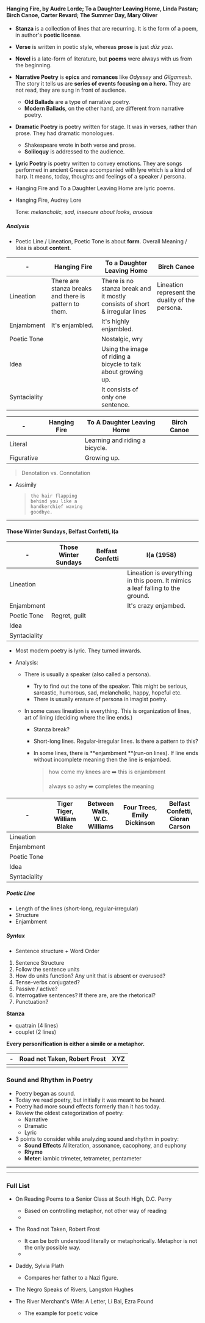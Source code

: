 #### Hanging Fire, by Audre Lorde; To a Daughter Leaving Home, Linda Pastan; Birch Canoe, Carter Revard; The Summer Day, Mary Oliver

- **Stanza** is a collection of lines that are recurring. It is the form of a poem, in author's **poetic license**.
- **Verse** is written in poetic style, whereas **prose** is just _düz yazı_.
- **Novel** is a late-form of literature, but **poems** were always with us from the beginning.
- **Narrative Poetry** is **epics** and **romances** like _Odyssey_ and _Gilgamesh_. The story it tells us are **series of events focusing on a hero.** They are not read, they are sung in front of audience.
  - **Old Ballads** are a type of narrative poetry.
  - **Modern Ballads**, on the other hand, are different from narrative poetry.
- **Dramatic Poetry** is poetry written for stage. It was in verses, rather than prose. They had dramatic monologues.
  - Shakespeare wrote in both verse and prose.
  - **Soliloquy** is addressed to the audience.

- **Lyric Poetry** is poetry written to convey emotions. They are songs performed in ancient Greece accompanied with lyre which is a kind of harp. It means, today, thoughts and feelings of a speaker / persona.

- Hanging Fire and To a Daughter Leaving Home are lyric poems.

- Hanging Fire, Audrey Lore

  Tone: *melancholic, sad, insecure about looks, anxious*

##### Analysis

- Poetic Line / Lineation, Poetic Tone is about **form**. Overall Meaning / Idea is about **content**.

| -            | Hanging Fire                                          | To a Daughter Leaving Home                                   | Birch Canoe                                     |
| ------------ | ----------------------------------------------------- | ------------------------------------------------------------ | ----------------------------------------------- |
| Lineation    | There are stanza breaks and there is pattern to them. | There is no stanza break and it mostly consists of short & irregular lines | Lineation represent the duality of the persona. |
| Enjambment   | It's enjambled.                                       | It's highly enjambled.                                       |                                                 |
| Poetic Tone  |                                                       | Nostalgic, wry                                               |                                                 |
| Idea         |                                                       | Using the image of riding a bicycle to talk about growing up. |                                                 |
| Syntaciality |                                                       | It consists of only one sentence.                            |                                                 |

| -          | Hanging Fire | To A Daughter Leaving Home     | Birch Canoe |
| ---------- | ------------ | ------------------------------ | ----------- |
| Literal    |              | Learning and riding a bicycle. |             |
| Figurative |              | Growing up.                    |             |

>  Denotation vs. Connotation

- Assimily

  > ```
  > the hair flapping
  > behind you like a
  > handkerchief waving
  > goodbye.
  > ```

---

#### Those Winter Sundays, Belfast Confetti, l(a

| -            | Those Winter Sundays | Belfast Confetti | l(a (1958)                                                   |
| ------------ | -------------------- | ---------------- | ------------------------------------------------------------ |
| Lineation    |                      |                  | Lineation is everything in this poem. It mimics a leaf falling to the ground. |
| Enjambment   |                      |                  | It's crazy enjambed.                                         |
| Poetic Tone  | Regret, guilt        |                  |                                                              |
| Idea         |                      |                  |                                                              |
| Syntaciality |                      |                  |                                                              |



- Most modern poetry is lyric. They turned inwards. 

- Analysis:

  - There is usually a speaker (also called a persona). 
    - Try to find out the tone of the speaker. This might be serious, sarcastic, humorous, sad, melancholic, happy, hopeful etc.
    - There is usually erasure of persona in imagist poetry.

  - In some cases lineation is everything. This is organization of lines, art of lining (deciding where the line ends.)

    - Stanza break?

    - Short-long lines. Regular-irregular lines. Is there a pattern to this?

    - In some lines, there is **enjambment **(run-on lines). If line ends without incomplete meaning then the line is enjambed.

      > how come my knees are	:arrow_right: this is enjambment
      >
      > always so ashy 			:arrow_right: completes the meaning

| -            | Tiger Tiger, William Blake | Between Walls, W.C. Williams | Four Trees, Emily Dickinson | Belfast Confetti, Cioran Carson |
| ------------ | -------------------------- | ---------------------------- | --------------------------- | ------------------------------- |
| Lineation    |                            |                              |                             |                                 |
| Enjambment   |                            |                              |                             |                                 |
| Poetic Tone  |                            |                              |                             |                                 |
| Idea         |                            |                              |                             |                                 |
| Syntaciality |                            |                              |                             |                                 |

##### Poetic Line

- Length of the lines (short-long, regular-irregular)
- Structure
- Enjambment

##### Syntax

- Sentence structure + Word Order

1. Sentence Structure
2. Follow the sentence units
3. How do units function? Any unit that is absent or overused?
4. Tense-verbs conjugated?
5. Passive / active?
6. Interrogative sentences? If there are, are the rhetorical?
7. Punctuation?

**Stanza**

- quatrain (4 lines)
- couplet (2 lines)

**Every personification is either a simile or a metaphor.**

| -    | Road not Taken, Robert Frost | XYZ  |
| ---- | ---------------------------- | ---- |
|      |                              |      |

### Sound and Rhythm in Poetry

- Poetry began as sound.
- Today we read poetry, but initially it was meant to be heard.
- Poetry had more sound effects formerly than it has today.
- Review the oldest categorization of poetry:
  - Narrative
  - Dramatic
  - Lyric
- 3 points to consider while analyzing sound and rhythm in poetry:
  - **Sound Effects** Alliteration, assonance, cacophony, and euphony
  - **Rhyme**
  - **Meter**: iambic trimeter, tetrameter, pentameter

---







---

### Full List

- On Reading Poems to a Senior Class at South High, D.C. Perry
  - Based on controlling metaphor, not other way of reading
  - 

- The Road not Taken, Robert Frost
  - It can be both understood literally or metaphorically. Metaphor is not the only possible way.
  - 

- Daddy, Sylvia Plath
  - Compares her father to a Nazi figure.

- The Negro Speaks of Rivers, Langston Hughes
- The River Merchant's Wife: A Letter, Li Bai, Ezra Pound
  - The example for poetic voice